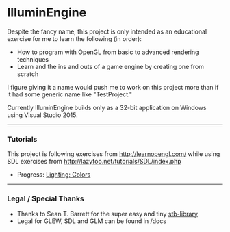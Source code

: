 IlluminEngine
=============

Despite the fancy name, this project is only intended as an educational exercise for me to learn the following (in order):
* How to program with OpenGL from basic to advanced rendering techniques
* Learn and the ins and outs of a game engine by creating one from scratch

I figure giving it a name would push me to work on this project more than if it had some generic name like "TestProject."

Currently IlluminEngine builds only as a 32-bit application on Windows using Visual Studio 2015.

---
### Tutorials
This project is following exercises from http://learnopengl.com/ while using SDL exercises from http://lazyfoo.net/tutorials/SDL/index.php
* Progress: [Lighting: Colors](http://learnopengl.com/#!Lighting/Colors)

---
### Legal / Special Thanks
* Thanks to Sean T. Barrett for the super easy and tiny [stb-library](https://github.com/nothings/stb)
* Legal for GLEW, SDL and GLM can be found in /docs